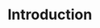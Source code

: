 # Introduction


[](https://docs.google.com/spreadsheets/d/1rjTtn-oj7yvHU3F0Jg3eYLDltGOtNMcsfpR-4KU4s08/edit#gid=385193571)
